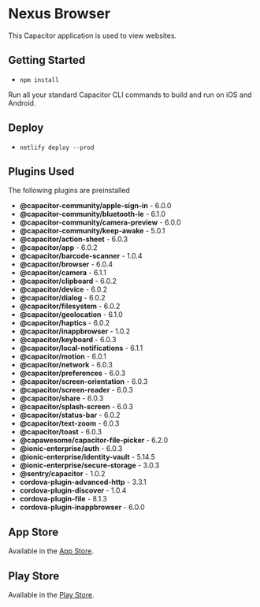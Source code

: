 # Nexus Browser

This Capacitor application is used to view websites.

## Getting Started
- `npm install`

Run all your standard Capacitor CLI commands to build and run on iOS and Android.

## Deploy
- `netlify deploy --prod`

## Plugins Used
The following plugins are preinstalled
<!--- Generated Plugins -->
 - **@capacitor-community/apple-sign-in** - 6.0.0
 - **@capacitor-community/bluetooth-le** - 6.1.0
 - **@capacitor-community/camera-preview** - 6.0.0
 - **@capacitor-community/keep-awake** - 5.0.1
 - **@capacitor/action-sheet** - 6.0.3
 - **@capacitor/app** - 6.0.2
 - **@capacitor/barcode-scanner** - 1.0.4
 - **@capacitor/browser** - 6.0.4
 - **@capacitor/camera** - 6.1.1
 - **@capacitor/clipboard** - 6.0.2
 - **@capacitor/device** - 6.0.2
 - **@capacitor/dialog** - 6.0.2
 - **@capacitor/filesystem** - 6.0.2
 - **@capacitor/geolocation** - 6.1.0
 - **@capacitor/haptics** - 6.0.2
 - **@capacitor/inappbrowser** - 1.0.2
 - **@capacitor/keyboard** - 6.0.3
 - **@capacitor/local-notifications** - 6.1.1
 - **@capacitor/motion** - 6.0.1
 - **@capacitor/network** - 6.0.3
 - **@capacitor/preferences** - 6.0.3
 - **@capacitor/screen-orientation** - 6.0.3
 - **@capacitor/screen-reader** - 6.0.3
 - **@capacitor/share** - 6.0.3
 - **@capacitor/splash-screen** - 6.0.3
 - **@capacitor/status-bar** - 6.0.2
 - **@capacitor/text-zoom** - 6.0.3
 - **@capacitor/toast** - 6.0.3
 - **@capawesome/capacitor-file-picker** - 6.2.0
 - **@ionic-enterprise/auth** - 6.0.3
 - **@ionic-enterprise/identity-vault** - 5.14.5
 - **@ionic-enterprise/secure-storage** - 3.0.3
 - **@sentry/capacitor** - 1.0.2
 - **cordova-plugin-advanced-http** - 3.3.1
 - **cordova-plugin-discover** - 1.0.4
 - **cordova-plugin-file** - 8.1.3
 - **cordova-plugin-inappbrowser** - 6.0.0
<!--- Generated Plugins End -->

## App Store

Available in the [App Store](https://apps.apple.com/us/app/nexus-web-browser/id6445866986).

## Play Store

Available in the [Play Store](https://play.google.com/store/apps/details?id=com.nexusconcepts.nexus).






















